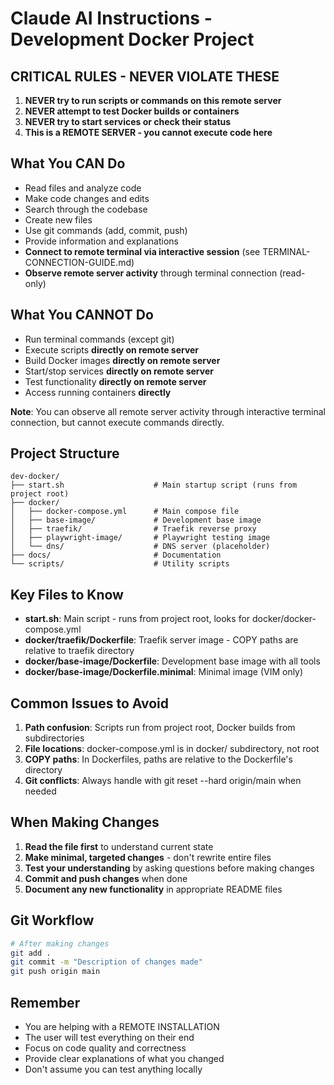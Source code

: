 # Claude AI Instructions - Development Docker Project

## CRITICAL RULES - NEVER VIOLATE THESE

1. **NEVER try to run scripts or commands on this remote server**
2. **NEVER attempt to test Docker builds or containers**
3. **NEVER try to start services or check their status**
4. **This is a REMOTE SERVER - you cannot execute code here**

## What You CAN Do

- Read files and analyze code
- Make code changes and edits
- Search through the codebase
- Create new files
- Use git commands (add, commit, push)
- Provide information and explanations
- **Connect to remote terminal via interactive session** (see TERMINAL-CONNECTION-GUIDE.md)
- **Observe remote server activity** through terminal connection (read-only)

## What You CANNOT Do

- Run terminal commands (except git)
- Execute scripts **directly on remote server**
- Build Docker images **directly on remote server**
- Start/stop services **directly on remote server**
- Test functionality **directly on remote server**
- Access running containers **directly**

**Note**: You can observe all remote server activity through interactive terminal connection, but cannot execute commands directly.

## Project Structure

```
dev-docker/
├── start.sh                    # Main startup script (runs from project root)
├── docker/
│   ├── docker-compose.yml      # Main compose file
│   ├── base-image/             # Development base image
│   ├── traefik/                # Traefik reverse proxy
│   ├── playwright-image/       # Playwright testing image
│   └── dns/                    # DNS server (placeholder)
├── docs/                       # Documentation
└── scripts/                    # Utility scripts
```

## Key Files to Know

- **start.sh**: Main script - runs from project root, looks for docker/docker-compose.yml
- **docker/traefik/Dockerfile**: Traefik server image - COPY paths are relative to traefik directory
- **docker/base-image/Dockerfile**: Development base image with all tools
- **docker/base-image/Dockerfile.minimal**: Minimal image (VIM only)

## Common Issues to Avoid

1. **Path confusion**: Scripts run from project root, Docker builds from subdirectories
2. **File locations**: docker-compose.yml is in docker/ subdirectory, not root
3. **COPY paths**: In Dockerfiles, paths are relative to the Dockerfile's directory
4. **Git conflicts**: Always handle with git reset --hard origin/main when needed

## When Making Changes

1. **Read the file first** to understand current state
2. **Make minimal, targeted changes** - don't rewrite entire files
3. **Test your understanding** by asking questions before making changes
4. **Commit and push changes** when done
5. **Document any new functionality** in appropriate README files

## Git Workflow

```bash
# After making changes
git add .
git commit -m "Description of changes made"
git push origin main
```

## Remember

- You are helping with a REMOTE INSTALLATION
- The user will test everything on their end
- Focus on code quality and correctness
- Provide clear explanations of what you changed
- Don't assume you can test anything locally
